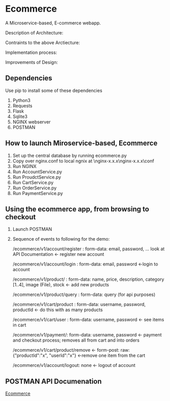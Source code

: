 # Ecommerce 
A Microservice-based, E-commerce webapp.

Description of Architecture:

Contraints to the above Arctiecture:

Implementation process:

Improvements of Design:

## Dependencies ##
Use pip to install some of these dependencies
1. Python3
2. Requests
2. Flask
3. Sqlite3
4. NGINX webserver
5. POSTMAN

## How to launch Miroservice-based, Ecommerce ##
1. Set up the central database by running ecommerce.py
2. Copy over nginx.conf to local ngnix at \nginx-x.x.x\nginx-x.x.x\conf
3. Run NGINX
4. Run AccountService.py
5. Run ProudctService.py
6. Run CartService.py
7. Run OrderService.py
8. Run PaymentService.py

## Using the ecommerce app, from browsing to checkout ##
1. Launch POSTMAN
2. Sequence of events to following for the demo:

    /ecommerce/v1/account/register : form-data: email, password, ... look at API Documentation <- register new account
    
    /ecommerce/v1/account/login :  form-data: email, password <-login to account
    
    /ecommerce/v1/product/ : form-data: name, price, description, category [1..4], image (File), stock <- add new products
    
    /ecommerce/v1/product/query : form-data: query (for api purposes)
    
    /ecommerce/v1/cart/product : form-data: username, password, productId <- do this with as many products
    
    /ecommerce/v1/cart/user : form-data: username, password <- see items in cart
    
    /ecommerce/v1/payment/: form-data: username, password <- payment and checkout process; removes all from cart and into orders
    
    /ecommerce/v1/cart/product/remove <- form-post: raw: {"productId":"x", "userId":"x"} <-remove one item from the cart
    
    /ecommerce/v1/account/logout: none <- logout of account
    
## POSTMAN API Documenation ##
[Ecommerce](https://web.postman.co/collections/5404767-84525ed9-c1c4-4656-a83b-f1187a2a46a0?workspace=a8551fb5-e2e1-4bed-8669-d9be225e49f9)

